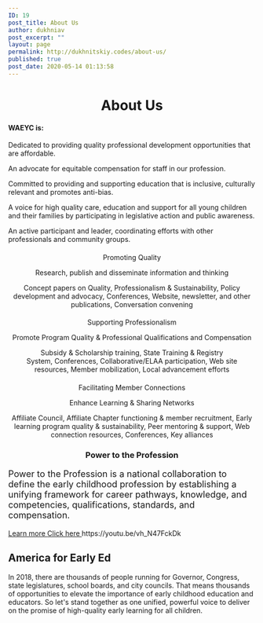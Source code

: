 ```yaml
---
ID: 19
post_title: About Us
author: dukhniav
post_excerpt: ""
layout: page
permalink: http://dukhnitskiy.codes/about-us/
published: true
post_date: 2020-05-14 01:13:58
---
```

<h1 style="text-align: center;">About Us</h1><h4 style="text-align: left;"><strong>WAEYC is:</strong></h4><p>Dedicated to providing quality professional development opportunities that are affordable.</p><p>An advocate for equitable compensation for staff in our profession.</p><p>Committed to providing and supporting education that is inclusive, culturally relevant and promotes anti-bias.</p><p>A voice for high quality care, education and support for all young children and their families by participating in legislative action and public awareness.</p><p>An active participant and leader, coordinating efforts with other professionals and community groups.</p>		
				<h4>
				</h4>
		<p style="text-align: center;" align="center">Promoting Quality</p><p style="text-align: center;">Research, publish and disseminate information and thinking</p><p style="text-align: center;">Concept papers on Quality, Professionalism &amp; Sustainability, Policy development and advocacy, Conferences, Website, newsletter, and other publications, Conversation convening</p>		
				<h4>
				</h4>
		<p style="text-align: center;">Supporting Professionalism</p><p style="text-align: center;">Promote Program Quality &amp; Professional Qualifications and Compensation<b></b></p><p style="text-align: center;">Subsidy &amp; Scholarship training, State Training &amp; Registry System, Conferences, Collaborative/ELAA participation, Web site resources, Member mobilization, Local advancement efforts</p>		
				<h4>
				</h4>
		<p style="text-align: center;">Facilitating Member Connections</p><p style="text-align: center;">Enhance Learning &amp; Sharing Networks</p><p style="text-align: center;">Affiliate Council, Affiliate Chapter functioning &amp; member recruitment, Early learning program quality &amp; sustainability, Peer mentoring &amp; support, Web connection resources, Conferences, Key alliances</p><h3 style="text-align: center;">Power to the Profession</h3><p style="font-size: 18px; text-align: left;">Power to the Profession is a national collaboration to define the early childhood profession by establishing a unifying framework for career pathways, knowledge, and competencies, qualifications, standards, and compensation. </p>		
		<a href="https://www.naeyc.org/our-work/initiatives/profession" data-text="">
				Learn more
		</a>
			<a href="#" role="button">
						Click here
					</a>
		https://youtu.be/vh_N47FckDk<h2>America for Early Ed</h2><p>In 2018, there are thousands of people running for Governor, Congress, state legislatures, school boards, and city councils. That means thousands of opportunities to elevate the importance of early childhood education and educators. So let's stand together as one unified, powerful voice to deliver on the promise of high-quality early learning for all children. </p>